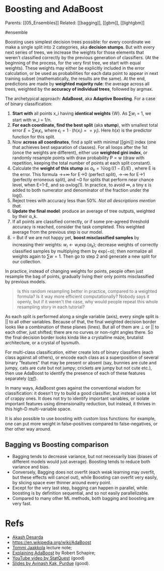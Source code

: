 # Boosting and AdaBoost

Parents: [[05_Ensembles]]
Related: [[bagging]], [[gbm]], [[lightgbm]]

#ensemble


Boosting uses simplest decision trees possible:  for every coordinate we make a single split into 2 categories, aka **decision stumps**. But with every next series of trees, we increase the weights for those elements that weren't classified correctly by the previous generation of classifiers. (At the beginning of the process, for the very first tree, we start with equal weights). These weights may either be explicitly included in the error calculation, or be used as probabilities for each data point to appear in next training subset (mathematically, the results are the same). At the end, predictions are made by **weighted majority rule**: the average across all trees, weighted by the **accuracy of individual trees**, followed by argmax.

The archetypical approach: **AdaBoost**, aka **Adaptive Boosting**. For a case of binary classification:
1. **Start with** all points x_i having **identical weights** {W}. As $∑w_i$ = 1, we start with w_i = 1/n.
2. **For each coordinate, find the best split** (aka **stump**), with smallest total error $E = ∑w_i ϵ_i$, where $ϵ_i = 1\cdot(h(x_i)==y_i)$. Here $h(x)$ is the predictor function for this split.
3. Now **across all coordinates**, find a split with minimal [[gini]] index (one that achieves best separation of classes). For all loops after the 1st (once the weights are different), either use **weighted gini index**, or randomly resample points with draw probability P ∝ w (draw with repetition, keeping the total number of points at each split constant).
4. Calculate the **weight of this stump** as $α_k = ½ \log((1−E)/E)$ , where E is the error. This formula →+∞ for E→0 (perfect split), →-∞ for E→1 (perfectly erroneous split), and ~0 for splits that perform near chance level, when E=1-E, and so α≈log(1). In practice, to avoid ∞, a tiny ε is added to both numerator and denominator of the fraction under the log().
7. Reject trees with accuracy less than 50%. _Not all descriptions mention that._
9. **Update the final model**: produce an average of tree outputs, weighted by their α_k.
10. If all points are classified correctly, or if some pre-agreed threshold accuracy is reached, consider the task completed. This weighted average from the previous step is our model.
11. ⭐ But if we are not happy yet, **boost misclassified samples** by increasing their weights: $w_i ← w_i \exp(α_k)$; decrease weights of correctly classified samples by multiplying them by exp(−α); then normalize all weights again to $∑w = 1$. Then go to step 2 and generate a new split for our collection.

In practice, instead of changing weights for points, people often just resample the bag of points, gradually living their only points misclassified by previous models.

> Is this random resampling better in practice, compared to a weighted formula? Is it way more efficient computationally? Nobody says it openly, but if it weren't the case, why would people repeat this whole resampling story in each tutorial?

As each split is performed along a single variable (axis), every single split is || to all other variables. Because of that, the final weighted decision border looks like a combination of these planes (lines). But all of them are ⊥ or || to each other, just shifted; there are no curves or non-right angles there. So the final decision border looks kinda like a crystalline maze, brutalist architecture, or a crystal of bysmuth.

For multi-class classification, either create lots of binary classifiers (each class against all others), or encode each class as a superposition of several binary "features" that may be present or absent (say, bunnies are cute and jumpy, cats are cute but not jumpy; crickets are jumpy but not cute etc.), then use AdaBoost to identify the presence of each of these features separately ([ref](https://engineering.purdue.edu/kak/Tutorials/AdaBoost.pdf)).

In many ways, AdaBoost goes against the conventional wisdom for classification: it doesn't try to build a good classifier, but instead uses a lot of crappy ones. It does not try to identify important variables, or isolate important features using dimensionality reduction, but instead, it thrives in this high-D multi-variable space.

It is also possible to use boosting with custom loss functions: for example, one can put more weight in false-positives compared to false-negatives, or ther other way around.

## Bagging vs Boosting comparison

* Bagging tends to decrease variance, but not necessarily bias (biases of different models would just average). Boosting tends to reduce both variance and bias.
* Conversely, Bagging does not overfit (each weak learning may overfit, but these effects will cancel out), while Boosting can overfit very easily, by slicing space ever thinner around every point.
* Except for the very last step, bagging can happen in parallel, while boosting is by definition sequential, and so not easily parallelizable.
* Compared to many other ML methods, both bagging and boosting are very fast.

# Refs

* [Akash Desarda](https://towardsdatascience.com/understanding-adaboost-2f94f22d5bfe)
* https://en.wikipedia.org/wiki/AdaBoost
* [Tommi Jaakkola](http://people.csail.mit.edu/dsontag/courses/ml12/slides/lecture13.pdf) lecture note;
* [Explaining AdaBoost](http://rob.schapire.net/papers/explaining-adaboost.pdf) by Robert Schapire;
* [YouTube video by StatQuest](https://www.youtube.com/watch?v=LsK-xG1cLYA) (good)
* [Slides by Avinash Kak, Purdue](https://engineering.purdue.edu/kak/Tutorials/AdaBoost.pdf) (good).
